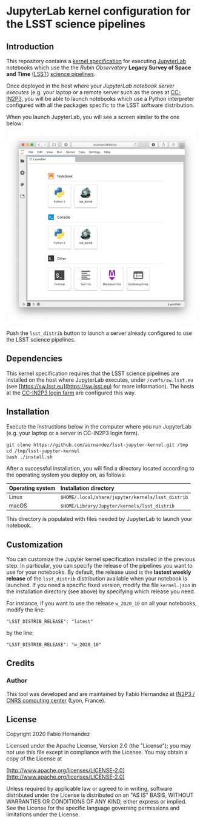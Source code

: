 # JupyterLab kernel configuration for the LSST science pipelines

## Introduction
This repository contains a [kernel specification](https://jupyter-client.readthedocs.io/en/stable/kernels.html) for executing [JupyterLab](https://jupyterlab.readthedocs.io/en/stable/) notebooks which use the the *Rubin Observatory* **Legacy Survey of Space and Time** ([LSST](https://lsst.org)) [science pipelines](https://pipelines.lsst.io).

Once deployed in the host where your *JupyterLab notebook server executes* (e.g. your laptop or a remote server such as the ones at [CC-IN2P3](https://doc.lsst.eu), you will be able to launch notebooks which use a Python interpreter configured with all the packages specific to the LSST software distribution.

When you launch JupyterLab, you will see a screen similar to the one below:

![Jupyter Launcher](./launcher.png)

Push the `lsst_distrib` button to launch a server already configured to use the LSST science pipelines.

## Dependencies
This kernel specification requires that the LSST science pipelines are installed on the host where JupyterLab executes, under `/cvmfs/sw.lsst.eu` (see [https://sw.lsst.eu](https://sw.lsst.eu) for more information). The hosts at the [CC-IN2P3 login farm](https://doc.lsst.eu/ccin2p3/ccin2p3.html#login-farm) are configured this way.

## Installation

Execute the instructions below in the computer where you run JupyterLab (e.g. your laptop or a server in CC-IN2P3 login farm).

```
git clone https://github.com/airnandez/lsst-jupyter-kernel.git /tmp
cd /tmp/lsst-jupyter-kernel
bash ./install.sh
```

After a successful installation, you will find a directory located according to the operating system you deploy on, as follows:

| Operating system   | Installation directory                            |
| ------------------ |:--------------------------------------------------|
| Linux              | `$HOME/.local/share/jupyter/kernels/lsst_distrib` |
| macOS              | `$HOME/Library/Jupyter/kernels/lsst_distrib`      |

This directory is populated with files needed by JupyterLab to launch your notebook.

## Customization
You can customize the Jupyter kernel specification installed in the previous step. In particular, you can specify the release of the pipelines you want to use for your notebooks. By default, the release used is the **lastest weekly release** of the `lsst_distrib` distribution available when your notebook is launched. If you need a specific fixed version, modify the file `kernel.json` in the installation directory (see above) by specifying which release you need.

For instance,  if you want to use the release `w_2020_10` on all your notebooks, modify the line:

```
"LSST_DISTRIB_RELEASE": "latest"
```

by the line:

```
"LSST_DISTRIB_RELEASE": "w_2020_10"
```

## Credits

### Author
This tool was developed and are maintained by Fabio Hernandez at [IN2P3 / CNRS computing center](http://cc.in2p3.fr) (Lyon, France).

## License
Copyright 2020 Fabio Hernandez

Licensed under the Apache License, Version 2.0 (the "License");
you may not use this file except in compliance with the License.
You may obtain a copy of the License at

[http://www.apache.org/licenses/LICENSE-2.0](http://www.apache.org/licenses/LICENSE-2.0)

Unless required by applicable law or agreed to in writing, software
distributed under the License is distributed on an "AS IS" BASIS,
WITHOUT WARRANTIES OR CONDITIONS OF ANY KIND, either express or implied.
See the License for the specific language governing permissions and
limitations under the License.

